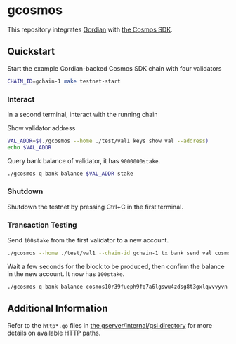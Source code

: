 # gcosmos

This repository integrates [Gordian](https://github.com/gordian-engine/gordian)
with [the Cosmos SDK](https://github.com/cosmos/cosmos-sdk).

## Quickstart

Start the example Gordian-backed Cosmos SDK chain with four validators

```bash
CHAIN_ID=gchain-1 make testnet-start
```

### Interact

In a second terminal, interact with the running chain

Show validator address

```bash
VAL_ADDR=$(./gcosmos --home ./test/val1 keys show val --address)
echo $VAL_ADDR
```

Query bank balance of validator, it has `9000000stake`.
```bash
./gcosmos q bank balance $VAL_ADDR stake
```

### Shutdown

Shutdown the testnet by pressing Ctrl+C in the first terminal.

### Transaction Testing

Send `100stake` from the first validator to a new account.

```bash
./gcosmos --home ./test/val1 --chain-id gchain-1 tx bank send val cosmos10r39fueph9fq7a6lgswu4zdsg8t3gxlqvvvyvn 100stake
```

Wait a few seconds for the block to be produced, then confirm the balance in the new account. It now has `100stake`.

```bash
./gcosmos q bank balance cosmos10r39fueph9fq7a6lgswu4zdsg8t3gxlqvvvyvn stake
```

## Additional Information

Refer to the `http*.go` files in [the gserver/internal/gsi directory](gserver/internal/gsi/) for more details on available HTTP paths.
